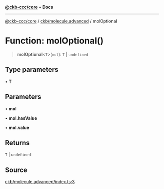 [**@ckb-ccc/core**](README.md) • **Docs**

***

[@ckb-ccc/core](README.md) / [ckb/molecule.advanced](ckb.molecule.advanced.md) / molOptional

# Function: molOptional()

> **molOptional**\<`T`\>(`mol`): `T` \| `undefined`

## Type parameters

• **T**

## Parameters

• **mol**

• **mol.hasValue**

• **mol.value**

## Returns

`T` \| `undefined`

## Source

[ckb/molecule.advanced/index.ts:3](https://github.com/SpectreMercury/ccc/blob/1b34760fdeb60ebebc0a7e641c12ef11dff1e7d0/packages/core/src/ckb/molecule.advanced/index.ts#L3)
